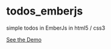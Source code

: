 # todos_emberjs
simple todos in EmberJs
in html5 / css3

[See the Demo](http://delitamakanda.github.io/todos_emberjs/)
